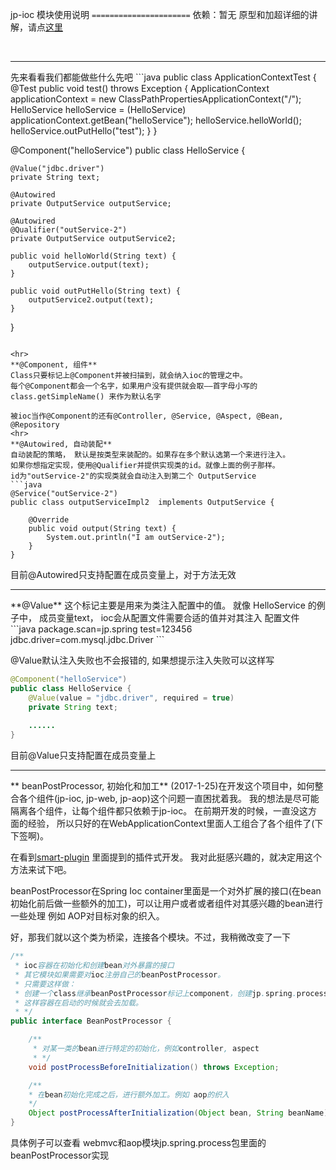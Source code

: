 jp-ioc 模块使用说明
`======================`
依赖：暂无
原型和加超详细的讲解，请点<a href=" https://github.com/code4craft/tiny-spring ">这里</a>

<br>
<hr>
先来看看我们都能做些什么先吧
```java
public class ApplicationContextTest {
    @Test
    public void test() throws Exception {
        ApplicationContext applicationContext = new ClassPathPropertiesApplicationContext("/");
        HelloService helloService = (HelloService) applicationContext.getBean("helloService");
        helloService.helloWorld();
        helloService.outPutHello("test");
    }
}

@Component("helloService")
public class HelloService {

    @Value("jdbc.driver")
    private String text;

    @Autowired
    private OutputService outputService;

    @Autowired
    @Qualifier("outService-2")
    private OutputService outputService2;

    public void helloWorld(String text) {
        outputService.output(text);
    }

    public void outPutHello(String text) {
        outputService2.output(text);
    }
}
```

<hr>
**@Component, 组件**
Class只要标记上@Component并被扫描到，就会纳入ioc的管理之中。
每个@Component都会一个名字，如果用户没有提供就会取——首字母小写的class.getSimpleName() 来作为默认名字

被ioc当作@Component的还有@Controller, @Service, @Aspect, @Bean, @Repository
<hr>
**@Autowired, 自动装配**
自动装配的策略， 默认是按类型来装配的。如果存在多个默认选第一个来进行注入。
如果你想指定实现，使用@Qualifier并提供实现类的id。就像上面的例子那样。
id为"outService-2"的实现类就会自动注入到第二个 OutputService
```java
@Service("outService-2")
public class outputServiceImpl2  implements OutputService {

    @Override
    public void output(String text) {
        System.out.println("I am outService-2");
    }
}
```
目前@Autowired只支持配置在成员变量上，对于方法无效
<hr>
**@Value**
这个标记主要是用来为类注入配置中的值。
就像 HelloService 的例子中， 成员变量text， ioc会从配置文件需要合适的值并对其注入
配置文件
```java
package.scan=jp.spring
test=123456
jdbc.driver=com.mysql.jdbc.Driver
```

@Value默认注入失败也不会报错的, 如果想提示注入失败可以这样写
```java
@Component("helloService")
public class HelloService {
    @Value(value = "jdbc.driver", required = true)
    private String text;
    
    ......
}
```
目前@Value只支持配置在成员变量上
<hr>
** beanPostProcessor, 初始化和加工** 
(2017-1-25)在开发这个项目中，如何整合各个组件(jp-ioc, jp-web, jp-aop)这个问题一直困扰着我。
我的想法是尽可能隔离各个组件，让每个组件都只依赖于jp-ioc。 在前期开发的时候，一直没这方面的经验，
所以只好的在WebApplicationContext里面人工组合了各个组件了(下下签啊)。

在看到<a href="https://my.oschina.net/huangyong/blog/173260">smart-plugin</a> 里面提到的插件式开发。
我对此挺感兴趣的，就决定用这个方法来试下吧。

beanPostProcessor在Spring Ioc container里面是一个对外扩展的接口(在bean初始化前后做一些额外的加工)，可以让用户或者或者组件对其感兴趣的bean进行一些处理
例如 AOP对目标对象的织入。

好，那我们就以这个类为桥梁，连接各个模块。不过，我稍微改变了一下

```java
/**
 * ioc容器在初始化和创建bean对外暴露的接口
 * 其它模块如果需要对ioc注册自己的beanPostProcessor。
 * 只需要这样做：
 * 创建一个class继承beanPostProcessor标记上component，创建jp.spring.process包并放在里面。
 * 这样容器在启动的时候就会去加载。
 * */
public interface BeanPostProcessor {

    /**
     * 对某一类的bean进行特定的初始化，例如controller, aspect
     * */
    void postProcessBeforeInitialization() throws Exception;

    /**
    * 在bean初始化完成之后，进行额外加工。例如 aop的织入
    */
    Object postProcessAfterInitialization(Object bean, String beanName) throws Exception;
}
```
具体例子可以查看 webmvc和aop模块jp.spring.process包里面的beanPostProcessor实现
